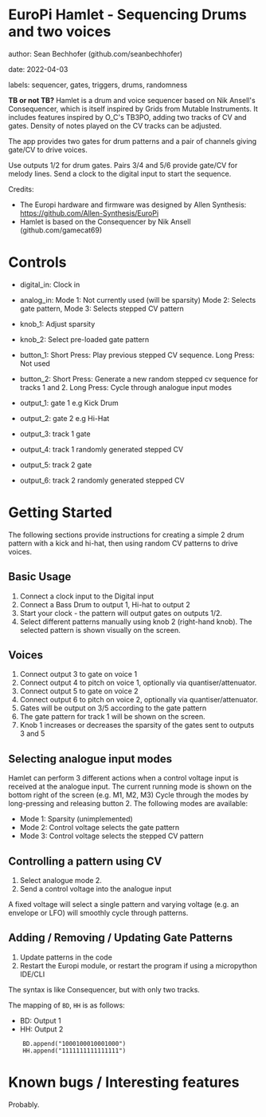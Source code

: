 # EuroPi Hamlet - Sequencing Drums and two voices

author: Sean Bechhofer (github.com/seanbechhofer)

date: 2022-04-03

labels: sequencer, gates, triggers, drums, randomness

**TB or not TB?** Hamlet is a drum and voice sequencer based on
Nik Ansell's Consequencer, which is itself inspired by Grids from
Mutable Instruments. It includes features inspired by O_C's TB3PO,
adding two tracks of CV and gates. Density of notes played on the CV
tracks can be adjusted. 

The app provides two gates for drum patterns and a pair of channels
giving gate/CV to drive voices. 

Use outputs 1/2 for drum gates. Pairs 3/4 and 5/6 provide gate/CV for
melody lines. Send a clock to the digital input to start the sequence.

Credits:
- The Europi hardware and firmware was designed by Allen Synthesis:
https://github.com/Allen-Synthesis/EuroPi
- Hamlet is based on the Consequencer by Nik Ansell (github.com/gamecat69)

# Controls

- digital_in: Clock in
- analog_in: Mode 1: Not currently used (will be sparsity) Mode 2: Selects gate pattern, Mode 3: Selects stepped CV pattern

- knob_1: Adjust sparsity
- knob_2: Select pre-loaded gate pattern

- button_1: Short Press: Play previous stepped CV sequence. Long
  Press: Not used
- button_2: Short Press: Generate a new random stepped cv sequence for
  tracks 1 and 2. Long Press: Cycle through analogue input modes

- output_1: gate 1 e.g Kick Drum
- output_2: gate 2 e.g Hi-Hat
- output_3: track 1 gate
- output_4: track 1 randomly generated stepped CV 
- output_5: track 2 gate
- output_6: track 2 randomly generated stepped CV

# Getting Started

The following sections provide instructions for creating a simple 2
drum pattern with a kick and hi-hat, then using random CV patterns to
drive voices.

## Basic Usage
1. Connect a clock input to the Digital input
2. Connect a Bass Drum to output 1, Hi-hat to output 2
3. Start your clock - the pattern will output gates on outputs 1/2.
4. Select different patterns manually using knob 2 (right-hand
knob). The selected pattern is shown visually on the screen.

## Voices 
1. Connect output 3 to gate on voice 1
2. Connect output 4 to pitch on voice 1, optionally via quantiser/attenuator.
3. Connect output 5 to gate on voice 2
4. Connect output 6 to pitch on voice 2, optionally via quantiser/attenuator.
5. Gates will be output on 3/5 according to the gate pattern
6. The gate pattern for track 1 will be shown on the screen.
7. Knob 1 increases or decreases the sparsity of the gates sent to
   outputs 3 and 5

## Selecting analogue input modes

Hamlet can perform 3 different actions when a control voltage input is received at the analogue input.
The current running mode is shown on the bottom right of the screen (e.g. M1, M2, M3)
Cycle through the modes by long-pressing and releasing button 2. The following modes are available:

- Mode 1: Sparsity (unimplemented)
- Mode 2: Control voltage selects the gate pattern
- Mode 3: Control voltage selects the stepped CV pattern

## Controlling a pattern using CV

1. Select analogue mode 2.
2. Send a control voltage into the analogue input

A fixed voltage will select a single pattern and varying voltage (e.g. an envelope or LFO) will smoothly cycle through patterns.

## Adding / Removing / Updating Gate Patterns

1. Update patterns in the code
2. Restart the Europi module, or restart the program if using a micropython IDE/CLI

The syntax is like Consequencer, but with only two tracks.

The mapping of `BD`, `HH` is as follows:
- BD: Output 1
- HH: Output 2

```
    BD.append("1000100010001000")
    HH.append("1111111111111111")
```

# Known bugs / Interesting features

Probably. 
